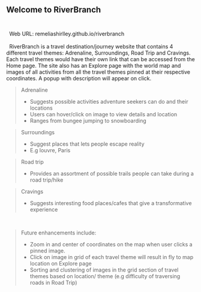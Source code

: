 ## Welcome to RiverBranch <br />  <br />  
 
Web URL: remeliashirlley.github.io/riverbranch <br />  
 
RiverBranch is a travel destination/journey website that contains 4 different travel themes: Adrenaline, Surroundings, Road Trip and Cravings. Each travel themes would have their own link that can be accessed from the Home page. The site also has an Explore page with the world map and
images of all activities from all the travel themes pinned at their respective coordinates. A popup 
with description will appear on click. <br />  

> Adrenaline
> - Suggests possible activities adventure seekers can do and their locations
> - Users can hover/click on image to view details and location
> - Ranges from bungee jumping to snowboarding

> Surroundings
> - Suggest places that lets people escape reality
> - E.g louvre, Paris

> Road trip
> - Provides an assortment of possible trails people can take during a road trip/hike
	
> Cravings
> - Suggests interesting food places/cafes that give a transformative experience
<br />  

> Future enhancements include:
> - Zoom in and center of coordinates on the map when user clicks a pinned image.  
> - Click on image in grid of each travel theme will result in fly to map location on Explore page
> - Sorting and clustering of images in the grid section of travel themes based on location/ theme 
(e.g difficulty of traversing roads in Road Trip)

